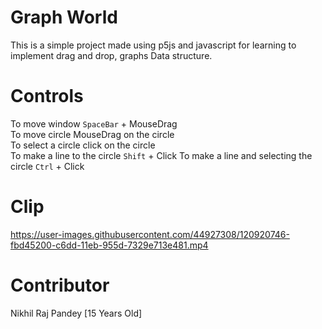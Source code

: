 # Graph World
This is a simple project made using p5js and javascript for learning to implement drag and drop, graphs Data structure.

# Controls
To move window `SpaceBar` + MouseDrag<br>
To move circle MouseDrag on the circle<br>
To select a circle click on the circle<br>
To make a line to the circle `Shift` + Click
To make a line and selecting the circle `Ctrl` + Click

# Clip

https://user-images.githubusercontent.com/44927308/120920746-fbd45200-c6dd-11eb-955d-7329e713e481.mp4



# Contributor
Nikhil Raj Pandey [15 Years Old]

